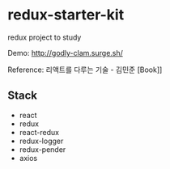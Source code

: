 redux-starter-kit
===================
redux project to study

Demo: http://godly-clam.surge.sh/

Reference: 리액트를 다루는 기술 - 김민준 [Book]]

## Stack
* react
* redux
* react-redux
* redux-logger
* redux-pender
* axios